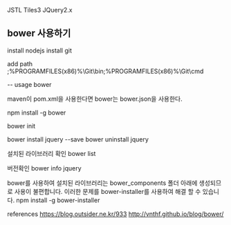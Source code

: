 JSTL
Tiles3
JQuery2.x

## bower 사용하기
install nodejs
install git

add path
;%PROGRAMFILES(x86)%\Git\bin;%PROGRAMFILES(x86)%\Git\cmd


-- usage bower

maven이 pom.xml을 사용한다면 bower는 bower.json을 사용한다.

npm install -g bower

bower init

bower install jquery --save
bower uninstall jquery

설치된 라이브러리 확인
bower list

버전확인
bower info jquery

bower를 사용하여 설치된 라이브러리는 bower_components 폴더 아래에 생성되므로 사용이 불편합니다. 이러한 문제를 bower-installer를 사용하여 해결 할 수 있습니다.
npm install -g bower-installer

references
https://blog.outsider.ne.kr/933
http://vnthf.github.io/blog/bower/
